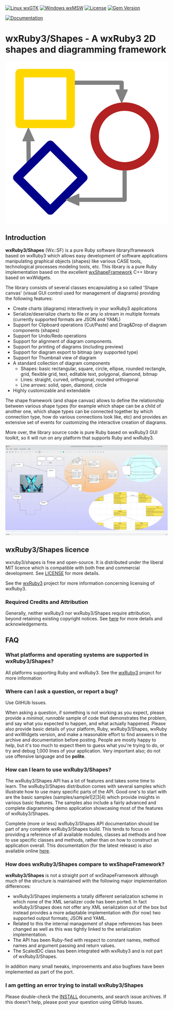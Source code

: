 [![Linux wxGTK](https://github.com/mcorino/wxRuby3-shapes/actions/workflows/linux.yml/badge.svg)](https://github.com/mcorino/wxRuby3-shapes/actions/workflows/linux.yml)
[![Windows wxMSW](https://github.com/mcorino/wxRuby3-shapes/actions/workflows/msw.yml/badge.svg)](https://github.com/mcorino/wxRuby3-shapes/actions/workflows/msw.yml)
[![License](https://img.shields.io/badge/license-MIT-yellowgreen.svg)](LICENSE)
[![Gem Version](https://badge.fury.io/rb/wxruby3-shapes.svg)](https://badge.fury.io/rb/wxruby3-shapes)

[![Documentation](https://img.shields.io/badge/docs-pages-blue.svg)](https://mcorino.github.io/wxRuby3-shapes)

# wxRuby3/Shapes - A wxRuby3 2D shapes and diagramming framework

![Logo](assets/logo.svg)

## Introduction

**wxRuby3/Shapes** (Wx::SF) is a pure Ruby software library/framework based on wxRuby3 which allows
easy development of software applications manipulating graphical objects (shapes) like various CASE 
tools, technological processes modeling tools, etc. This library is a pure Ruby implementation based
on the excellent [wxShapeFramework](https://sourceforge.net/projects/wxsf/) C++ library based on 
wxWidgets.

The library consists of several classes encapsulating a so called 'Shape canvas' (visual
GUI control used for management of diagrams) providing the following features:

- Create charts (diagrams) interactively in your wxRuby3 applications
- Serialize/deserialize charts to file or any io stream in multiple formats (currently supported formats are JSON and YAML)
- Support for Clipboard operations (Cut/Paste) and Drag&Drop of diagram components (shapes)
- Support for Undo/Redo operations
- Support for alignment of diagram components.
- Support for printing of diagrams (including preview)
- Support for diagram export to bitmap (any supported type)
- Support for Thumbnail view of diagram
- A standard collection of diagram components
  - Shapes: basic rectangular, square, circle, ellipse, rounded rectangle, grid, flexible grid, text, editable text, polygonal, diamond, bitmap
  - Lines: straight, curved, orthogonal, rounded orthogonal
  - Line arrows: solid, open, diamond, circle
- Highly customizable and extendable

The shape framework (and shape canvas) allows to define the relationship between various
shape types (for example which shape can be a child of another one, which shape types
can be connected together by which connection type, how do various connections look
like, etc) and provides an extensive set of events for customizing the interactive creation 
of diagrams.

More over, the library source code is pure Ruby based on wxRuby3 GUI toolkit, so it will
run on any platform that supports Ruby and wxRuby3.

![Screenshot](assets/screenshot.png)

## wxRuby3/Shapes licence

wxruby3/shapes is free and open-source. It is distributed under the liberal
MIT licence which is compatible with both free and commercial development.
See [LICENSE](LICENSE) for more details.

See the [wxRuby3](https://github.com/mcorino/wxRuby3) project for more information
concerning licensing of wxRuby3.

### Required Credits and Attribution

Generally, neither wxRuby3 nor wxRuby3/Shapes require attribution, beyond
retaining existing copyright notices. 
See [here](CREDITS.md) for more details and acknowledgements.

## FAQ

### What platforms and operating systems are supported in wxRuby3/Shapes?

All platforms supporting Ruby and wxRuby3. See the [wxRuby3](https://github.com/mcorino/wxRuby3) 
project for more information 

### Where can I ask a question, or report a bug?

Use GitHUb Issues.

When asking a question, if something is not working as you expect,
please provide a *minimal*, *runnable* sample of code that demonstrates
the problem, and say what you expected to happen, and what actually
happened. Please also provide basic details of your platform, Ruby,
wxRuby3/Shapes, wxRuby and wxWidgets version, and make a reasonable effort 
to find answers in the archive and documentation before posting. People are mostly happy
to help, but it's too much to expect them to guess what you're trying to
do, or try and debug 1,000 lines of your application.
Very important also; do not use offensive language and be **polite**.

### How can I learn to use wxRuby3/Shapes?

The wxRuby3/Shapes API has a lot of features and takes some time to learn. 
The wxRuby3/Shapes distribution comes with several samples which illustrate how 
to use many specific parts of the API. Good one's to start with are the
basic samples (samples/sample1|2|3|4) which provide insights in various basic 
features. The samples also include a fairly advanced and complete diagramming
demo application showcasing most of the features of wxRuby3/Shapes.

Complete (more or less) wxRuby3/Shapes API documentation should be part of any
complete wxRuby3/Shapes build. This tends to focus on providing a reference
of all available modules, classes ad methods and how to use specific
classes and methods, rather than on how to construct an application
overall.
This documentation (for the latest release) is also available online
[here](https://mcorino.github.io/wxRuby3-shapes/index.html).

### How does wxRuby3/Shapes compare to wxShapeFramework?

**wxRuby3/Shapes** is not a straight port of wxShapeFramework although much of the structure is maintained 
with the following major implementation differences:

- wxRuby3/Shapes implements a totally different serialization scheme in which none of the XML serializer 
code has been ported. In fact wxRuby3/Shapes does not offer any XML serialization out of the box but instead 
provides a more adaptable implementation with (for now) two supported output formats; JSON and YAML.
- Related to this the internal management of shape references has been changed as well as this was tightly 
linked to the serialization implementation.
- The API has been Ruby-fied with respect to constant names, method names and argument passing and return
values.
- The ScaledDC class has been integrated with wxRuby3 and is not part of wxRuby3/Shapes.

In addition many small tweaks, improvements and also bugfixes have been implemented as part of the port. 

### I am getting an error trying to install wxRuby3/Shapes

Please double-check the [INSTALL](INSTALL.md) documents, and search issue archives. If
this doesn't help, please post your question using GitHub Issues.
